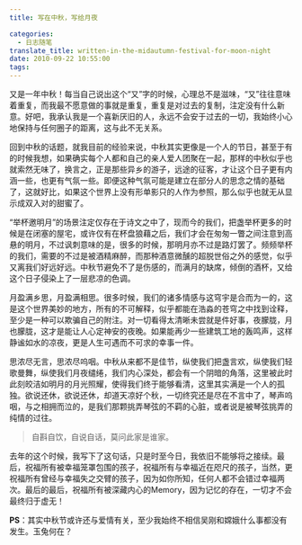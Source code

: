 ```yaml
---
title: 写在中秋，写给月夜

categories:
  - 日志随笔
translate_title: written-in-the-midautumn-festival-for-moon-night
date: 2010-09-22 10:55:00
tags:
---
```


又是一年中秋！每当自己说出这个“又”字的时候，心理总不是滋味，“又”往往意味着重复，而我最不愿意做的事就是重复，重复是对过去的复制，注定没有什么新意。好吧，我承认我是一个喜新厌旧的人，永远不会安于过去的一切，我始终小心地保持与任何圈子的距离，这与此不无关系。

回到中秋的话题，就我目前的经验来说，中秋其实更像是一个人的节日，甚至于有的时候我想，如果确实每个人都和自己的亲人爱人团聚在一起，那样的中秋似乎也就索然无味了，换言之，正是那些异乡的游子，远途的征客，才让这个日子更有内涵一些，也更有气氛一些。即便这种气氛可能是建立在部分人的思念之情的基础了，这就好比，如果这个世界上没有形单影只的人作为参照，那么似乎也就无从显示成双入对的甜蜜了。

“举杯邀明月”的场景注定仅存在于诗文之中了，现而今的我们，把盏举杯更多的时候是在闭塞的屋宅，或许仅有在杯盘狼藉之后，我们才会在匆匆一瞥之间注意到高悬的明月，不过讽刺意味的是，很多的时候，那明月亦不过是路灯罢了。频频举杯的我们，需要的不过是被酒精麻醉，而那种酒意微醺的超脱世俗之外的感觉，似乎又离我们好远好远。中秋节避免不了是伤感的，而满月的缺席，倾倒的酒杯，又给这个日子侵染上了一层悲凉的色调。

月盈满乡思，月盈满相思。很多时候，我们的诸多情感与这穹宇是合而为一的，这是这个世界美妙的地方，所有的不可解释，似乎都能在浩淼的苍穹之中找到诠释，至少是一种可以欺骗自己的附注。对一切看得太清晰未尝就是件好事，夜朦胧，月也朦胧，这才是能让人心定神安的夜晚。如果能再少一些建筑工地的轰鸣声，这样静谧如水的凉夜，更是人生可遇而不可求的幸事一件。

思浓尽无言，思浓尽呜咽。中秋从来都不是佳节，纵使我们把盏言欢，纵使我们轻歌曼舞，纵使我们月夜缱绻，我们内心深处，都会有一个阴暗的角落，这里被此时此刻皎洁如明月的月光照耀，使得我们终于能够看清，这里其实满是一个人的孤独。欲说还休，欲说还休，却道天凉好个秋，一切终究还是尽在不言中了，琴声呜咽，与之相拥而泣的，是我们那颗挑弄琴弦的不羁的心脏，或者说是被琴弦挑弄的纯情的过往。

> 自斟自饮，自说自话，莫问此家是谁家。

去年的这个时候，我写下了这句话，只是时至今日，我依旧不能够将之接续。最后，祝福所有被幸福笼罩包围的孩子，祝福所有与幸福近在咫尺的孩子，当然，更祝福所有曾经与幸福失之交臂的孩子，因为如你所知，任何人都不会错过幸福两次。最后的最后，祝福所有被深藏内心的Memory，因为记忆的存在，一切才不会最终归于虚无！

**PS**：其实中秋节或许还与爱情有关，至少我始终不相信吴刚和嫦娥什么事都没有发生。玉兔何在？